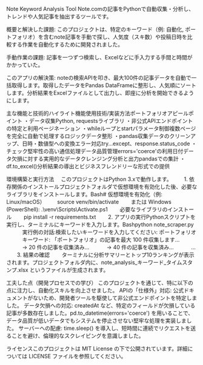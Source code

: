 Note Keyword Analysis Tool
Note.comの記事をPythonで自動収集・分析し、トレンドや人気記事を抽出するツールです。

概要と解決した課題:
このプロジェクトは、特定のキーワード（例: 自動化, ポートフォリオ）を含むnote記事を手動で探し、人気度（スキ数）や投稿日時を比較する作業を自動化するために開発されました。

手動作業の課題: 
記事を一つずつ検索し、Excelなどに手入力する手間と時間がかかっていた。

このアプリの解決策:
noteの検索APIを叩き、最大100件の記事データを自動で一括取得します。取得したデータをPandas DataFrameに整形し、人気順にソートします。分析結果をExcelファイルとして出力し、即座に分析を開始できるようにします。

主な機能と技術的ハイライト機能使用技術/実装方法ポートフォリオアピールポイント
・データ収集Python, requestsライブラリ
・非公式APIエンドポイントの特定と利用ページネーション
・whileループとstartパラメータ制御複数ページを完全に自動で処理するロジックデータ整形
・pandas収集データのクリーンアップ、日時・数値型への変換エラー対応try...except、response.status_code
・チェック堅牢性の高い通信処理データ品質管理errors='coerce'の利用日付データ欠損に対する実用的なデータクレンジング分析と出力pandasでの集計
・df.to_excel()分析結果の導出とビジネスフレンドリーな形式での提供

環境構築と実行方法
　このプロジェクトはPython 3.xで動作します。
　　1. 依存関係のインストールプロジェクトフォルダで仮想環境を有効化した後、必要なライブラリをインストールします。Bash# 仮想環境を有効化（例: Linux/macOS）
  　　source venv/bin/activate
  　　または Windows (PowerShell): .\venv\Scripts\Activate.ps1
   　　必要なライブラリのインストール
   　　pip install -r requirements.txt
　　2. アプリの実行Pythonスクリプトを実行し、ターミナルにキーワードを入力します。Bashpython note_scraper.py
　　　実行例の対話:検索したいキーワードを入力してください: ポートフォリオ
　　　キーワード: 「ポートフォリオ」の記事を最大 100 件収集します...
　　　-> 20 件の記事を収集済み...
　　　-> 40 件の記事を収集済み...
　　　...
　　3. 結果の確認
  　　ターミナルに分析サマリーとトップ10ランキングが表示されます。プロジェクトフォルダ内に、note_analysis_キーワード_タイムスタンプ.xlsx というファイルが生成されます。

工夫した点（開発プロセスでの学び）
このプロジェクトを通じて、特に以下の点に注力し、自動化スキルを向上させました。
APIの「仕様外」対応: 公式ドキュメントがないため、開発者ツールを駆使して非公式エンドポイントを特定しました。
データ欠損への対応: createdAt など、特定のフィールドが欠損している記事が多数存在しました。pd.to_datetime(errors='coerce') を用いることで、データ品質が低いデータでもシステムを停止させない堅牢な処理を実装しました。
サーバーへの配慮: time.sleep() を導入し、短時間に連続でリクエストを送ることを避け、倫理的なスクレイピングを意識しました。

ライセンスこのプロジェクトは MIT License の下で公開されています。詳細については LICENSE ファイルを参照してください。
